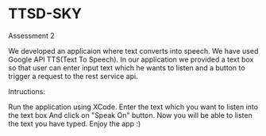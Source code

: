 # TTSD-SKY
Assessment 2

We developed an applicaion where text converts into speech. We have used Google API TTS(Text To Speech).
In our application we provided a text box so that user can enter input text which he wants to listen and a button to trigger a request to the rest service api.

Intructions:

Run the application using XCode.
Enter the text which you want to listen into the text box 
And click on "Speak On" button. 
Now you will be able to listen the text you have typed. Enjoy the app :)
